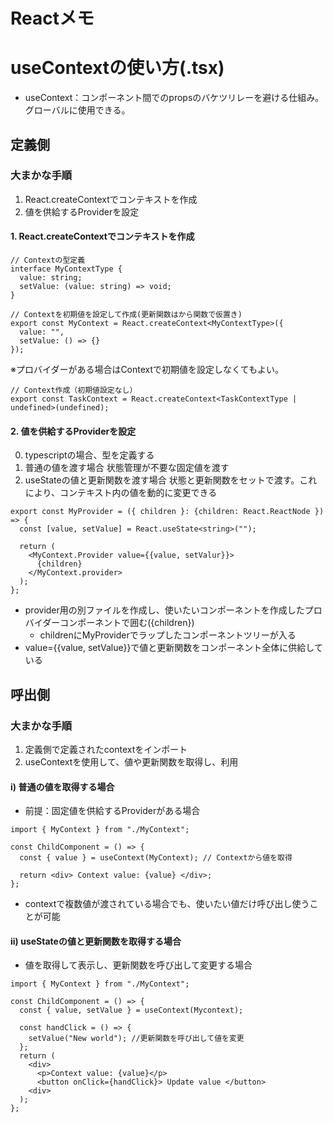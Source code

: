 # Reactメモ
# useContextの使い方(.tsx)
- useContext：コンポーネント間でのpropsのバケツリレーを避ける仕組み。グローバルに使用できる。

## 定義側
### 大まかな手順
1. React.createContextでコンテキストを作成
2. 値を供給するProviderを設定

#### 1. React.createContextでコンテキストを作成
```
// Contextの型定義
interface MyContextType {
  value: string;
  setValue: (value: string) => void;
}

// Contextを初期値を設定して作成(更新関数はから関数で仮置き)
export const MyContext = React.createContext<MyContextType>({
  value: "",
  setValue: () => {}
});
```
※プロバイダーがある場合はContextで初期値を設定しなくてもよい。
```
// Context作成（初期値設定なし）
export const TaskContext = React.createContext<TaskContextType | undefined>(undefined);
```
#### 2. 値を供給するProviderを設定
0. typescriptの場合、型を定義する
1. 普通の値を渡す場合
  状態管理が不要な固定値を渡す
2. useStateの値と更新関数を渡す場合
  状態と更新関数をセットで渡す。これにより、コンテキスト内の値を動的に変更できる
```
export const MyProvider = ({ children }: {children: React.ReactNode }) => {
  const [value, setValue] = React.useState<string>("");
  
  return (
    <MyContext.Provider value={{value, setValur}}>
      {children}
    </MyContext.provider>
  );
};
```
  - provider用の別ファイルを作成し、使いたいコンポーネントを作成したプロバイダーコンポーネントで囲む({children})
    - childrenにMyProviderでラップしたコンポーネントツリーが入る
  - value={{value, setValue}}で値と更新関数をコンポーネント全体に供給している
## 呼出側
### 大まかな手順
1. 定義側で定義されたcontextをインポート
2. useContextを使用して、値や更新関数を取得し、利用

#### i) 普通の値を取得する場合
- 前提：固定値を供給するProviderがある場合
```
import { MyContext } from "./MyContext";

const ChildComponent = () => {
  const { value } = useContext(MyContext); // Contextから値を取得
  
  return <div> Context value: {value} </div>;
};
```
- contextで複数値が渡されている場合でも、使いたい値だけ呼び出し使うことが可能

#### ii) useStateの値と更新関数を取得する場合
- 値を取得して表示し、更新関数を呼び出して変更する場合
```
import { MyContext } from "./MyContext";

const ChildComponent = () => {
  const { value, setValue } = useContext(Mycontext); 
  
  const handClick = () => {
    setValue("New world"); //更新関数を呼び出して値を変更
  };
  return (
    <div>
      <p>Context value: {value}</p>
      <button onClick={handClick}> Update value </button>
    <div>
  );
};
```
